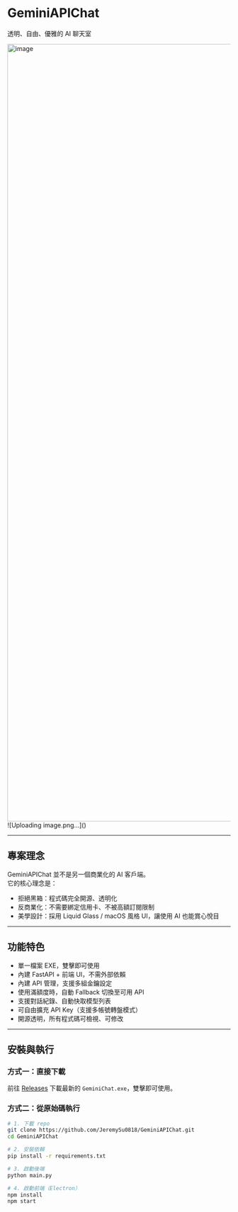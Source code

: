 # GeminiAPIChat

透明、自由、優雅的 AI 聊天室

<img width="2468" height="1756" alt="image" src="https://github.com/user-attachments/assets/a472fa24-437f-4a52-8546-8067c870f2d3" />
![Uploading image.png…]()



---

## 專案理念
GeminiAPIChat 並不是另一個商業化的 AI 客戶端。  
它的核心理念是：

- 拒絕黑箱：程式碼完全開源、透明化  
- 反商業化：不需要綁定信用卡、不被高額訂閱限制  
- 美學設計：採用 Liquid Glass / macOS 風格 UI，讓使用 AI 也能賞心悅目  

---

## 功能特色
- 單一檔案 EXE，雙擊即可使用  
- 內建 FastAPI + 前端 UI，不需外部依賴  
- 內建 API 管理，支援多組金鑰設定  
- 使用滿額度時，自動 Fallback 切換至可用 API  
- 支援對話紀錄、自動快取模型列表  
- 可自由擴充 API Key（支援多帳號轉盤模式）  
- 開源透明，所有程式碼可檢視、可修改  

---

## 安裝與執行

### 方式一：直接下載
前往 [Releases](../../releases) 下載最新的 `GeminiChat.exe`，雙擊即可使用。

### 方式二：從原始碼執行
```bash
# 1. 下載 repo
git clone https://github.com/JeremySu0818/GeminiAPIChat.git
cd GeminiAPIChat

# 2. 安裝依賴
pip install -r requirements.txt

# 3. 啟動後端
python main.py

# 4. 啟動前端（Electron）
npm install
npm start
